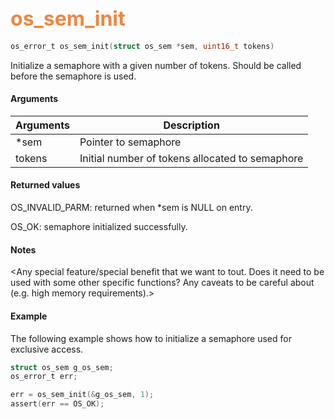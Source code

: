 ## <font color="F2853F" style="font-size:24pt"> os_sem_init</font>

```c
os_error_t os_sem_init(struct os_sem *sem, uint16_t tokens)    
```

Initialize a semaphore with a given number of tokens. Should be called before the semaphore is used.


#### Arguments

| Arguments | Description |
|-----------|-------------|
| *sem |  Pointer to semaphore  |
| tokens |  Initial number of tokens allocated to semaphore  |

#### Returned values

OS_INVALID_PARM: returned when *sem is NULL on entry.

OS_OK: semaphore initialized successfully.

#### Notes 

<Any special feature/special benefit that we want to tout. 
Does it need to be used with some other specific functions?
Any caveats to be careful about (e.g. high memory requirements).>

#### Example

The following example shows how to initialize a semaphore used for exclusive access.

```c
struct os_sem g_os_sem;
os_error_t err;

err = os_sem_init(&g_os_sem, 1);
assert(err == OS_OK);
```



